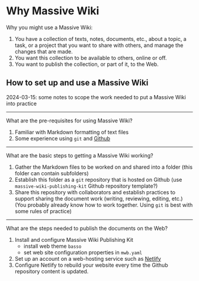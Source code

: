 # Why Massive Wiki

Why you might use a Massive Wiki:

1. You have a collection of texts, notes, documents, etc., about a topic, a task, or a project that you want to share with others, and manage the changes that are made.
2. You want this collection to be available to others, online or off.
3. You want to publish the collection, or part of it, to the Web.  


## How to set up and use a Massive Wiki  
2024-03-15: some notes to scope the work needed to put a Massive Wiki into practice

-----
What are the pre-requisites for using Massive Wiki?

1. Familiar with Markdown formatting of text files  
2. Some experience using `git` and [Github](https://github.com)

----
What are the basic steps to getting a Massive Wiki working?

1. Gather the Markdown files to be worked on and shared into a folder (this folder can contain subfolders)
2. Establish this folder as a `git` repository that is hosted on Github (use `massive-wiki-publishing-kit` Github repository template?)
3. Share this repository with collaborators and establish practices to support sharing the document work (writing, reviewing, editing, etc.) (You probably already know how to work together. Using `git` is best with some rules of practice)

-----
What are the steps needed to publish the documents on the Web?

1. Install and configure Massive Wiki Publishing Kit
	- install web theme `basso`
	- set web site configuration properties in `mwb.yaml`
1. Set up an account on a web-hosting service such as [Netlify](https://netlify.app)
2. Configure Netlify to rebuild your website every time the Github repository content is updated.

